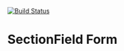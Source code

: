 [![Build Status](https://travis-ci.org/dionsnoeijen/sexy-field-form.svg?branch=master)](https://travis-ci.org/dionsnoeijen/sexy-field-form)

# SectionField Form

